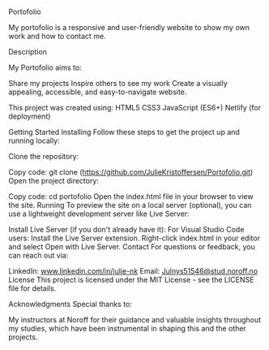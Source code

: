 Portofolio

My portofolio is a responsive and user-friendly website to show my own work and how to contact me.

Description

My Portofolio aims to:

Share my projects
Inspire others to see my work
Create a visually appealing, accessible, and easy-to-navigate website.

This project was created using:
HTML5
CSS3
JavaScript (ES6+)
Netlify (for deployment)

Getting Started Installing Follow these steps to get the project up and running locally:

Clone the repository:

Copy code: git clone (https://github.com/JulieKristoffersen/Portofolio.git)
Open the project directory:

Copy code: cd portofolio Open the index.html file in your browser to view the site.
Running To preview the site on a local server (optional), you can use a lightweight development server like Live Server:

Install Live Server (if you don't already have it):
For Visual Studio Code users: Install the Live Server extension.
Right-click index.html in your editor and select Open with Live Server.
Contact For questions or feedback, you can reach out via:

LinkedIn: www.linkedin.com/in/julie-nk
Email: Julnys51546@stud.noroff.no
License This project is licensed under the MIT License - see the LICENSE file for details.

Acknowledgments Special thanks to:

My instructors at Noroff for their guidance and valuable insights throughout my studies, which have been instrumental in shaping this and the other projects.
